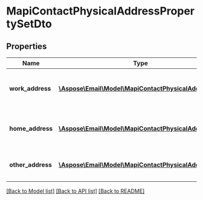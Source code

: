 # MapiContactPhysicalAddressPropertySetDto

## Properties
Name | Type | Description | Notes
------------ | ------------- | ------------- | -------------
**work_address** | [**\Aspose\Email\Model\MapiContactPhysicalAddressDto**](MapiContactPhysicalAddressDto.md) | Specifies the address of the contact's work | [optional] 
**home_address** | [**\Aspose\Email\Model\MapiContactPhysicalAddressDto**](MapiContactPhysicalAddressDto.md) | Specifies the address of the contact's home | [optional] 
**other_address** | [**\Aspose\Email\Model\MapiContactPhysicalAddressDto**](MapiContactPhysicalAddressDto.md) | Specifies the other contact's address | [optional] 



[[Back to Model list]](README.md#documentation-for-models) [[Back to API list]](README.md#documentation-for-api-endpoints) [[Back to README]](README.md)


